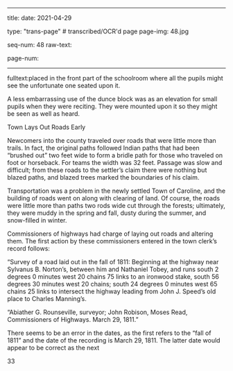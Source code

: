 
---

title: 
date: 2021-04-29

type: "trans-page" # transcribed/OCR'd page
page-img: 48.jpg

seq-num: 48
raw-text:

page-num:

---

fulltext:placed in the front part of the schoolroom where all the pupils might see the unfortunate one seated upon it.

A less embarrassing use of the dunce block was as an elevation for small pupils when they were reciting. They were mounted upon it so they might be seen as well as heard.

Town Lays Out Roads Early

Newcomers into the county traveled over roads that were little more than trails. In fact, the original paths followed Indian paths that had been “brushed out” two feet wide to form a bridle path for those who traveled on foot or horseback. For teams the width was 32 feet. Passage was slow and difficult; from these roads to the settler’s claim there were nothing but blazed paths, and blazed trees marked the boundaries of his claim.

Transportation was a problem in the newly settled Town of Caroline, and the building of roads went on along with clearing of land. Of course, the roads were little more than paths two rods wide cut through the forests; ultimately, they were muddy in the spring and fall, dusty during the summer, and snow-filled in winter.

Commissioners of highways had charge of laying out roads and altering them. The first action by these commissioners entered in the town clerk’s record follows:

“Survey of a road laid out in the fall of 1811: Beginning at the highway near Sylvanus B. Norton’s, between him and Nathaniel Tobey, and runs south 2 degrees 0 minutes west 20 chains 75 links to an ironwood stake, south 56 degrees 30 minutes west 20 chains; south 24 degrees 0 minutes west 65 chains 25 links to intersect the highway leading from John J. Speed’s old place to Charles Manning’s.

“Abiather G. Rounseville, surveyor; John Robison, Moses Read, Commissioners of Highways. March 29, 1811.”

There seems to be an error in the dates, as the first refers to the “fall of 1811” and the date of the recording is March 29, 1811. The latter date would appear to be correct as the next

33 

